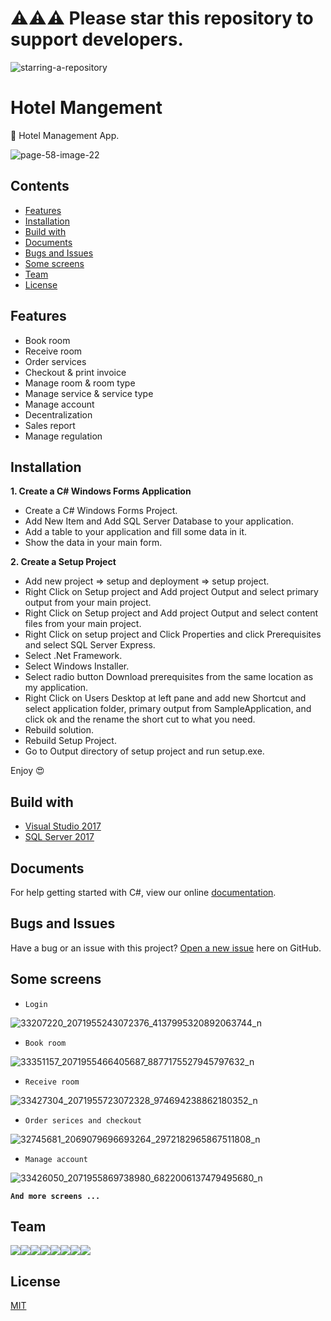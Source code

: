 # ⚠️⚠️⚠️ Please star this repository to support developers.

![starring-a-repository](https://user-images.githubusercontent.com/34389409/124223389-d0eaeb80-db2d-11eb-8f3e-0adcd513e083.png)

# Hotel Mangement

🏨 Hotel Management App.

![page-58-image-22](https://user-images.githubusercontent.com/34389409/48669982-2ec79200-eb42-11e8-8f1c-cd7d7b1eb5a2.png)

## Contents

* [Features](#features)
* [Installation](#installation)
* [Build with](#build-with)
* [Documents](#documents)
* [Bugs and Issues](#bugs-and-issues)
* [Some screens](#some-screens)
* [Team](#team)
* [License](#license)

## Features

* Book room
* Receive room
* Order services
* Checkout & print invoice
* Manage room & room type
* Manage service & service type
* Manage account
* Decentralization
* Sales report
* Manage regulation

## Installation

**1. Create a C# Windows Forms Application**

* Create a C# Windows Forms Project.
* Add New Item and Add SQL Server Database to your application.
* Add a table to your application and fill some data in it.
* Show the data in your main form.

**2. Create a Setup Project**

* Add new project => setup and deployment => setup project.
* Right Click on Setup project and Add project Output and select primary output from your main project.
* Right Click on Setup project and Add project Output and select content files from your main project.
* Right Click on setup project and Click Properties and click Prerequisites and select SQL Server Express.
* Select .Net Framework.
* Select Windows Installer.
* Select radio button Download prerequisites from the same location as my application.
* Right Click on Users Desktop at left pane and add new Shortcut and select application folder, primary output from SampleApplication, and click ok and the rename the short cut to what you need.
* Rebuild solution.
* Rebuild Setup Project.
* Go to Output directory of setup project and run setup.exe.

Enjoy 😍

## Build with

* [Visual Studio 2017](https://visualstudio.microsoft.com/fr/downloads/?rr=https%3A%2F%2Fwww.google.com.vn%2F)
* [SQL Server 2017](https://www.microsoft.com/en-us/sql-server/sql-server-2017)

## Documents

For help getting started with C#, view our online [documentation](https://docs.microsoft.com/en-us/dotnet/csharp/).

## Bugs and Issues

Have a bug or an issue with this project? [Open a new issue](https://github.com/ndc07/hotel-management/issues) here on GitHub.

## Some screens

* `Login`

![33207220_2071955243072376_4137995320892063744_n](https://user-images.githubusercontent.com/34389409/48674410-5fc5b800-eb7e-11e8-8cbf-0b2a845c627c.png)

* `Book room`

![33351157_2071955466405687_8877175527945797632_n](https://user-images.githubusercontent.com/34389409/48674412-66542f80-eb7e-11e8-983b-683fe144fe5f.png)

* `Receive room`

![33427304_2071955723072328_974694238862180352_n](https://user-images.githubusercontent.com/34389409/48674407-576d7d00-eb7e-11e8-929d-7df9d7582fa2.png)

* `Order serices and checkout`

![32745681_2069079696693264_2972182965867511808_n](https://user-images.githubusercontent.com/34389409/48674408-59374080-eb7e-11e8-9bab-7a63544afe84.png)

* `Manage account`

![33426050_2071955869738980_6822006137479495680_n](https://user-images.githubusercontent.com/34389409/48674405-55a3b980-eb7e-11e8-825b-0fb6875c9423.png)

**`And more screens ...`**

## Team

[![](https://sourcerer.io/fame/tvc12/uiters/hotel-management-v2/images/0)](https://sourcerer.io/fame/tvc12/uiters/hotel-management-v2/links/0)[![](https://sourcerer.io/fame/tvc12/uiters/hotel-management-v2/images/1)](https://sourcerer.io/fame/tvc12/uiters/hotel-management-v2/links/1)[![](https://sourcerer.io/fame/tvc12/uiters/hotel-management-v2/images/2)](https://sourcerer.io/fame/tvc12/uiters/hotel-management-v2/links/2)[![](https://sourcerer.io/fame/tvc12/uiters/hotel-management-v2/images/3)](https://sourcerer.io/fame/tvc12/uiters/hotel-management-v2/links/3)[![](https://sourcerer.io/fame/tvc12/uiters/hotel-management-v2/images/4)](https://sourcerer.io/fame/tvc12/uiters/hotel-management-v2/links/4)[![](https://sourcerer.io/fame/tvc12/uiters/hotel-management-v2/images/5)](https://sourcerer.io/fame/tvc12/uiters/hotel-management-v2/links/5)[![](https://sourcerer.io/fame/tvc12/uiters/hotel-management-v2/images/6)](https://sourcerer.io/fame/tvc12/uiters/hotel-management-v2/links/6)[![](https://sourcerer.io/fame/tvc12/uiters/hotel-management-v2/images/7)](https://sourcerer.io/fame/tvc12/uiters/hotel-management-v2/links/7)

## License

[MIT](https://github.com/ndc07/ting-music/blob/master/LICENSE)
